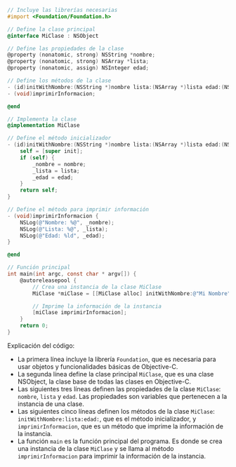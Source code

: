 ```objective-c
// Incluye las librerías necesarias
#import <Foundation/Foundation.h>

// Define la clase principal
@interface MiClase : NSObject

// Define las propiedades de la clase
@property (nonatomic, strong) NSString *nombre;
@property (nonatomic, strong) NSArray *lista;
@property (nonatomic, assign) NSInteger edad;

// Define los métodos de la clase
- (id)initWithNombre:(NSString *)nombre lista:(NSArray *)lista edad:(NSInteger)edad;
- (void)imprimirInformacion;

@end

// Implementa la clase
@implementation MiClase

// Define el método inicializador
- (id)initWithNombre:(NSString *)nombre lista:(NSArray *)lista edad:(NSInteger)edad {
    self = [super init];
    if (self) {
        _nombre = nombre;
        _lista = lista;
        _edad = edad;
    }
    return self;
}

// Define el método para imprimir información
- (void)imprimirInformacion {
    NSLog(@"Nombre: %@", _nombre);
    NSLog(@"Lista: %@", _lista);
    NSLog(@"Edad: %ld", _edad);
}

@end

// Función principal
int main(int argc, const char * argv[]) {
    @autoreleasepool {
        // Crea una instancia de la clase MiClase
        MiClase *miClase = [[MiClase alloc] initWithNombre:@"Mi Nombre" lista:@[@"Uno", @"Dos", @"Tres"] edad:20];

        // Imprime la información de la instancia
        [miClase imprimirInformacion];
    }
    return 0;
}
```

Explicación del código:

* La primera línea incluye la librería `Foundation`, que es necesaria para usar objetos y funcionalidades básicas de Objective-C.
* La segunda línea define la clase principal `MiClase`, que es una clase NSObject, la clase base de todas las clases en Objective-C.
* Las siguientes tres líneas definen las propiedades de la clase `MiClase`: `nombre`, `lista` y `edad`. Las propiedades son variables que pertenecen a la instancia de una clase.
* Las siguientes cinco líneas definen los métodos de la clase `MiClase`: `initWithNombre:lista:edad:`, que es el método inicializador, y `imprimirInformacion`, que es un método que imprime la información de la instancia.
* La función `main` es la función principal del programa. Es donde se crea una instancia de la clase `MiClase` y se llama al método `imprimirInformacion` para imprimir la información de la instancia.
